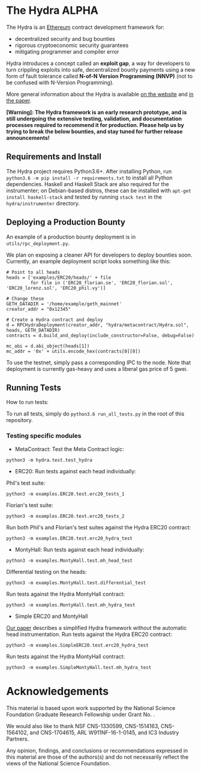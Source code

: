 # The Hydra ALPHA

The Hydra is an [Ethereum](https://ethereum.org) contract development framework for: 

- decentralized security and bug bounties
- rigorous cryptoeconomic security guarantees
- mitigating programmer and compiler error

Hydra introduces a concept called an **exploit gap**, a way for developers to turn 
crippling exploits into safe, decentralized bounty payments using a new form of
fault tolerance called **N-of-N Version Programming (NNVP)** (not to be confused
with N-Version Programming). 

More general information about the Hydra is available [on the website](https://thehydra.io/)
and [in the paper](https://thehydra.io/paper.pdf).

**[Warning]: The Hydra framework is an early research prototype, and is still 
undergoing the extensive testing, validation, and documentation processes required 
to recommend it for production. Please help us by trying to break the below 
bounties, and stay tuned for further release announcements!**

## Requirements and Install

The Hydra project requires Python3.6+.  After installing Python, run
``python3.6 -m pip install -r requirements.txt`` to install all Python
dependencies.  Haskell and Haskell Stack are also required for the instrumenter;
on Debian-based distros, these can be installed with ``apt-get install haskell-stack``
and tested by running ``stack test`` in the ``hydra/instrumenter`` directory.

## Deploying a Production Bounty

An example of a production bounty deployment is in ``utils/rpc_deployment.py``.

We plan on exposing a cleaner API for developers to deploy bounties soon.  Currently,
an example deployment script looks something like this:

```
# Point to all heads
heads = ['examples/ERC20/heads/' + file
		 for file in ('ERC20_florian.se', 'ERC20_florian.sol', 'ERC20_lorenz.sol', 'ERC20_phil.vy')]

# Change these
GETH_DATADIR = '/home/example/geth_mainnet'
creator_addr = "0x12345"
	
# Create a Hydra contract and deploy
d = RPCHydraDeployment(creator_addr, "hydra/metacontract/Hydra.sol", heads, GETH_DATADIR)
contracts = d.build_and_deploy(include_constructor=False, debug=False)

mc_abi = d.abi_object(heads[1])
mc_addr = '0x' + utils.encode_hex(contracts[0][0])
```

To use the testnet, simply pass a corresponding IPC to the node.  Note that deployment
is currently gas-heavy and uses a liberal gas price of 5 gwei.

## Running Tests
How to run tests:

To run all tests, simply do ``python3.6 run_all_tests.py`` in the root of this repository.

### Testing specific modules

- MetaContract:
Test the Meta Contract logic:

`python3 -m hydra.test.test_hydra`

- ERC20: 
Run tests against each head individually:

Phil's test suite:

`python3 -m examples.ERC20.test.erc20_tests_1`

Florian's test suite:

`python3 -m examples.ERC20.test.erc20_tests_2`

Run both Phil's and Florian's test suites against the Hydra ERC20 contract:

`python3 -m examples.ERC20.test.erc20_hydra_test`

- MontyHall:
Run tests against each head individually:

`python3 -m examples.MontyHall.test.mh_head_test`

Differential testing on the heads:

`python3 -m examples.MontyHall.test.differential_test`

Run tests against the Hydra MontyHall contract:

`python3 -m examples.MontyHall.test.mh_hydra_test`

- Simple ERC20 and MontyHall

[Our paper](https://thehydra.io/paper.pdf) describes a simplified Hydra 
framework without the automatic head instrumentation. Run tests against the 
Hydra ERC20 contract:

`python3 -m examples.SimpleERC20.test.erc20_hydra_test`

Run tests against the Hydra MontyHall contract:

`python3 -m examples.SimpleMontyHall.test.mh_hydra_test`

# Acknowledgements

This material is based upon work supported by the National Science 
Foundation Graduate Research Fellowship under Grant No. .

We would also like to thank NSF CNS-1330599, CNS-1514163, CNS-1564102, 
and CNS-1704615, ARL W911NF-16-1-0145, and IC3 Industry Partners.

Any opinion, findings, and conclusions or recommendations expressed in 
this material are those of the authors(s) and do not necessarily 
reflect the views of the National Science Foundation.

